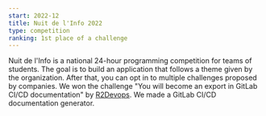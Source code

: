 ```yaml
---
start: 2022-12
title: Nuit de l'Info 2022
type: competition
ranking: 1st place of a challenge
---
```


Nuit de l'Info is a national 24-hour programming competition for teams of students.
The goal is to build an application that follows a theme given by the organization.
After that, you can opt in to multiple challenges proposed by companies.
We won the challenge "You will become an export in GitLab CI/CD documentation" by [R2Devops](https://r2devops.io).
We made a GitLab CI/CD documentation generator.
